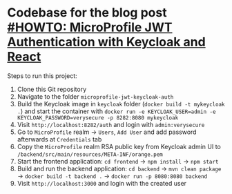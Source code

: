 # Codebase for the blog post [#HOWTO: MicroProfile JWT Authentication with Keycloak and React](https://rieckpil.de/howto-microprofile-jwt-authentication-with-keycloak-and-react/)

Steps to run this project:

1. Clone this Git repository
2. Navigate to the folder `microprofile-jwt-keycloak-auth`
3. Build the Keycloak image in `keycloak` folder (`docker build -t mykeycloak .`) and start the container with `docker run -e KEYCLOAK_USER=admin -e KEYCLOAK_PASSWORD=verysecure -p 8282:8080 mykeycloak`
4. Visit `http://localhost:8282/auth` and login with `admin:verysecure`
5. Go to `MicroProfile` realm -> `Users`, `Add User` and add password afterwards at `Credentials` tab
6. Copy the `MicroProfile` realm RSA public key from Keycloak admin UI to `/backend/src/main/resources/META-INF/orange.pem`
7. Start the frontend application: `cd frontend` -> `npm install` -> `npm start`
8. Build and run the backend application: `cd backend` -> `mvn clean package` -> `docker build -t backend .` -> `docker run -p 8080:8080 backend`
9. Visit `http://localhost:3000` and login with the created user
